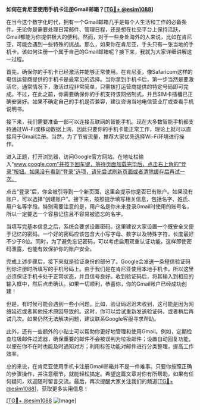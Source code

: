 **如何在肯尼亚使用手机卡注册Gmail邮箱？[[TG💪+ @esim1088](https://t.me/s/esim1088)]**

在当今这个数字化时代，拥有一个Gmail邮箱几乎是每个人生活和工作的必备条件。无论你是需要处理日常邮件、管理日程，还是想在社交平台上保持活跃，Gmail都能为你提供极大的便利。然而，对于一些身处海外的人来说，比如在肯尼亚，可能会遇到一些特殊的挑战。那么，如果你在肯尼亚，手头只有一张当地的手机卡，该如何注册一个属于自己的Gmail邮箱呢？接下来，我就为大家详细讲解这一过程。

首先，确保你的手机卡已经激活并能够正常使用。在肯尼亚，像Safaricom这样的电信运营商提供的手机卡是最常见的选择。当你拿到手机卡后，第一步当然是要激活它。通常情况下，激活过程非常简单，只需拨打运营商提供的特定号码即可完成。不过，在此之前，你需要确保你的手机支持该网络制式，并且SIM卡插槽已正确安装好。如果不确定自己的手机是否兼容，建议咨询当地电信营业厅或查看手机说明书。

接下来，我们需要准备一部可以连接互联网的智能手机。现在大多数智能手机都支持通过Wi-Fi或移动数据上网，因此只要你的手机卡能正常工作，理论上就可以直接用于Gmail注册。当然，为了节省流量，推荐大家优先选择Wi-Fi环境进行操作。

进入正题，打开浏览器，访问Google官方网站。在地址栏输入“www.google.com”并按下回车键，等待页面加载完毕后，点击右上角的“登录”按钮。如果没有看到“登录”选项，请先尝试刷新页面或者清除缓存后再试一次。

点击“登录”后，你会被引导到一个新页面，这里会提示你是否已有账户。如果没有账户，可以选择“创建账户”。接下来，按照提示填写相关信息，包括名字、姓氏、用户名等字段。特别需要注意的是，用户名是你未来登录Gmail时使用的账号名，所以一定要选一个容易记住且不容易被遗忘的名字。

当填写完基本信息之后，系统会要求设置密码。这里建议大家设置一个既安全又便于记忆的密码。一个好的密码应该包含大小写字母、数字以及特殊字符，长度最好不少于8位。同时，为了避免忘记密码，可以考虑启用双重认证功能，这样即使密码泄露，也能有效保护你的账户安全。

完成上述步骤后，接下来就是验证身份的部分了。Google会发送一条短信验证码到你注册时所填写的手机号码上。由于我们是在肯尼亚使用本地手机卡，所以这里必须保证手机卡处于正常状态，并且信号良好。收到验证码后，将其输入到相应的输入框中，然后点击确认。如果一切顺利，恭喜你，你的Gmail账户已经成功创建！

但是，有时候可能会遇到一些小问题。比如，验证码迟迟未收到，这可能是因为网络延迟或者其他技术原因导致的。这时，你可以尝试重新发送验证码，或者稍后再试几次。如果仍然无法解决问题，建议联系Google客服寻求帮助。

此外，还有一些额外的小贴士可以帮助你更好地管理和使用Gmail。例如，定期检查垃圾邮件过滤器，确保重要的邮件不会被误判为垃圾邮件；设置自动回复功能，以便在你不在时也能及时通知对方；利用标签功能对邮件进行分类整理，提高工作效率。

总的来说，在肯尼亚使用手机卡注册Gmail邮箱并不是一件难事。只要你按照正确的步骤操作，并注意细节，就能轻松搞定。希望这篇文章对你有所帮助，如果有任何疑问，欢迎随时留言交流。最后，再次提醒大家关注我们的频道[[TG💪+ @esim1088](https://t.me/s/esim1088)]，获取更多实用信息！

[[TG💪+ @esim1088](https://t.me/s/esim1088) ![Image](https://i.postimg.cc/4NQfJmqS/Snipaste-2025-05-13-00-14-12.png)]